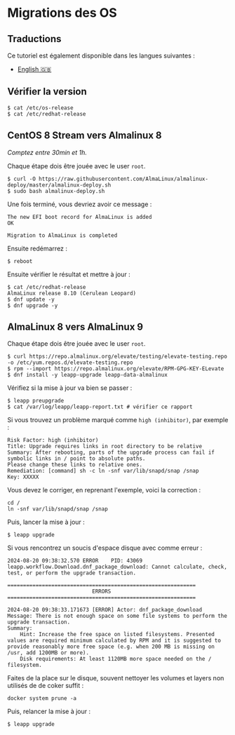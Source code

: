 # Migrations des OS

## Traductions

Ce tutoriel est également disponible dans les langues suivantes :
* [English 🇬🇧](../../../tutorials/os_migrations.md)

## Vérifier la version

```shell
$ cat /etc/os-release
$ cat /etc/redhat-release
```

## CentOS 8 Stream vers Almalinux 8

_Comptez entre 30min et 1h._

Chaque étape dois être jouée avec le user `root`.

```shell
$ curl -O https://raw.githubusercontent.com/AlmaLinux/almalinux-deploy/master/almalinux-deploy.sh
$ sudo bash almalinux-deploy.sh
```

Une fois terminé, vous devriez avoir ce message :

```shell
The new EFI boot record for AlmaLinux is added                        OK

Migration to AlmaLinux is completed
```

Ensuite redémarrez :

```shell
$ reboot
```

Ensuite vérifier le résultat et mettre à jour :

```shell
$ cat /etc/redhat-release
AlmaLinux release 8.10 (Cerulean Leopard)
$ dnf update -y
$ dnf upgrade -y
```

## AlmaLinux 8 vers AlmaLinux 9

Chaque étape dois être jouée avec le user `root`.

```shell
$ curl https://repo.almalinux.org/elevate/testing/elevate-testing.repo -o /etc/yum.repos.d/elevate-testing.repo
$ rpm --import https://repo.almalinux.org/elevate/RPM-GPG-KEY-ELevate
$ dnf install -y leapp-upgrade leapp-data-almalinux
```

Vérifiez si la mise à jour va bien se passer :

```shell
$ leapp preupgrade
$ cat /var/log/leapp/leapp-report.txt # vérifier ce rapport
```

Si vous trouvez un problème marqué comme `high (inhibitor)`, par exemple :

```
Risk Factor: high (inhibitor)
Title: Upgrade requires links in root directory to be relative
Summary: After rebooting, parts of the upgrade process can fail if symbolic links in / point to absolute paths.
Please change these links to relative ones.
Remediation: [command] sh -c ln -snf var/lib/snapd/snap /snap
Key: XXXXX
```

Vous devez le corriger, en reprenant l'exemple, voici la correction :

```shell
cd /
ln -snf var/lib/snapd/snap /snap
```

Puis, lancer la mise à jour :

```shell
$ leapp upgrade
```

Si vous rencontrez un soucis d'espace disque avec comme erreur :

```
2024-08-20 09:38:32.570 ERROR    PID: 43069 leapp.workflow.Download.dnf_package_download: Cannot calculate, check, test, or perform the upgrade transaction.

============================================================
                           ERRORS
============================================================

2024-08-20 09:38:33.171673 [ERROR] Actor: dnf_package_download
Message: There is not enough space on some file systems to perform the upgrade transaction.
Summary:
    Hint: Increase the free space on listed filesystems. Presented values are required minimum calculated by RPM and it is suggested to provide reasonably more free space (e.g. when 200 MB is missing on /usr, add 1200MB or more).
    Disk requirements: At least 1120MB more space needed on the / filesystem.
```

Faites de la place sur le disque, souvent nettoyer les volumes et layers non utilisés de de coker suffit :

```shell
docker system prune -a
```

Puis, relancer la mise à jour :

```shell
$ leapp upgrade
```
